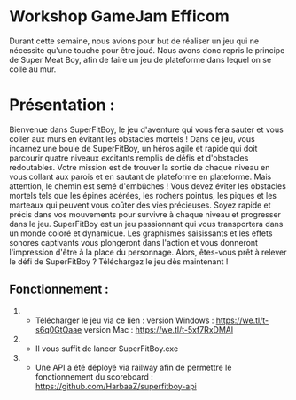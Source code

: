 # Workshop GameJam Efficom

Durant cette semaine, nous avions pour but de réaliser un jeu qui ne nécessite qu'une touche pour être joué. Nous avons donc repris le principe de Super Meat Boy, afin de faire un jeu de plateforme dans lequel on se colle au mur.

# Présentation :

Bienvenue dans SuperFitBoy, le jeu d'aventure qui vous fera sauter et vous coller aux murs en évitant les obstacles mortels ! 
Dans ce jeu, vous incarnez une boule de SuperFitBoy, un héros agile et rapide qui doit parcourir quatre niveaux excitants remplis de défis et d'obstacles redoutables. 
Votre mission est de trouver la sortie de chaque niveau en vous collant aux parois et en sautant de plateforme en plateforme. Mais attention, le chemin est semé d'embûches ! Vous devez éviter les obstacles mortels tels que les épines acérées, les rochers pointus, les piques et les marteaux qui peuvent vous coûter des vies précieuses. 
Soyez rapide et précis dans vos mouvements pour survivre à chaque niveau et progresser dans le jeu. 
SuperFitBoy est un jeu passionnant qui vous transportera dans un monde coloré et dynamique. 
Les graphismes saisissants et les effets sonores captivants vous plongeront dans l'action et vous donneront l'impression d'être à la place du personnage. 
Alors, êtes-vous prêt à relever le défi de SuperFitBoy ? Téléchargez le jeu dès maintenant !

## Fonctionnement :
1.  - Télécharger le jeu via ce lien : 
    version Windows : https://we.tl/t-s6q0GtQaae
    version Mac : https://we.tl/t-5xf7RxDMAl
2.  - Il vous suffit de lancer SuperFitBoy.exe 
3. - Une API a été déployé via railway afin de permettre le fonctionnement du scoreboard : https://github.com/HarbaaZ/superfitboy-api